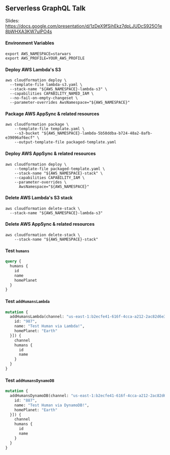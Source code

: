 ## Serverless GraphQL Talk
Slides: https://docs.google.com/presentation/d/1zDeX9fSihEkz7dpLJUDcS925O1e8bWHXA3KW7ulPO4s

#### Environment Variables

```
export AWS_NAMESPACE=starwars
export AWS_PROFILE=YOUR_AWS_PROFILE
```

#### Deploy AWS Lambda's S3
```
aws cloudformation deploy \
  --template-file lambda-s3.yaml \
  --stack-name "${AWS_NAMESPACE}-lambda-s3" \
  --capabilities CAPABILITY_NAMED_IAM \
  --no-fail-on-empty-changeset \
  --parameter-overrides AwsNamespace="${AWS_NAMESPACE}"
```

#### Package AWS AppSync & related resources
```
aws cloudformation package \
    --template-file template.yaml \
    --s3-bucket "${AWS_NAMESPACE}-lambda-5b58ddba-b724-48a2-8afb-e39096af6ecf" \
    --output-template-file packaged-template.yaml
```

#### Deploy AWS AppSync & related resources
```
aws cloudformation deploy \
    --template-file packaged-template.yaml \
    --stack-name "${AWS_NAMESPACE}-stack" \
    --capabilities CAPABILITY_IAM \
    --parameter-overrides \
      AwsNamespace="${AWS_NAMESPACE}"
```

#### Delete AWS Lambda's S3 stack
```
aws cloudformation delete-stack \
  --stack-name "${AWS_NAMESPACE}-lambda-s3"
```

#### Delete AWS AppSync & related resources
```
aws cloudformation delete-stack \
	--stack-name "${AWS_NAMESPACE}-stack"
```

#### Test `humans`
```graphql
query {
  humans {
    id
    name
    homePlanet
  }
}
```


#### Test `addHumansLambda`
```graphql
mutation {
  addHumansLambda(channel: "us-east-1:b2ecfe41-616f-4cca-a212-2ac82d6e3fdd", input: [{
    id: "987",
    name: "Test Human via Lambda!",
    homePlanet: "Earth"
  }]) {
    channel
    humans {
      id
      name
    }
  }
}
```

#### Test `addHumansDynamoDB`
```graphql
mutation {
  addHumansDynamoDB(channel: "us-east-1:b2ecfe41-616f-4cca-a212-2ac82d6e3fdd", input: [{
    id: "887",
    name: "Test Human via DynamoDB!",
    homePlanet: "Earth"
  }]) {
    channel
    humans {
      id
      name
    }
  }
}
```
